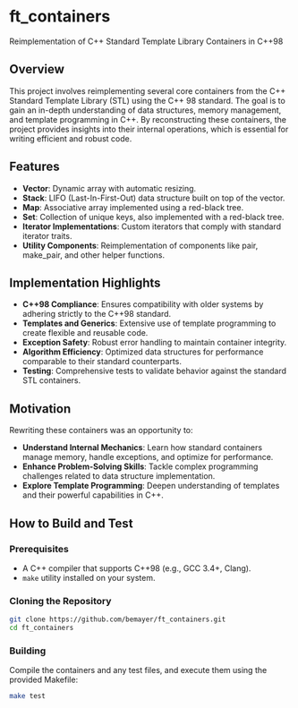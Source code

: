 # ft_containers
Reimplementation of C++ Standard Template Library Containers in C++98

## Overview
This project involves reimplementing several core containers from the C++ Standard Template Library (STL) using the C++ 98 standard. The goal is to gain an in-depth understanding of data structures, memory management, and template programming in C++. By reconstructing these containers, the project provides insights into their internal operations, which is essential for writing efficient and robust code.

## Features
- **Vector**: Dynamic array with automatic resizing.
- **Stack**: LIFO (Last-In-First-Out) data structure built on top of the vector.
- **Map**: Associative array implemented using a red-black tree.
- **Set**: Collection of unique keys, also implemented with a red-black tree.
- **Iterator Implementations**: Custom iterators that comply with standard iterator traits.
- **Utility Components**: Reimplementation of components like pair, make_pair, and other helper functions.

## Implementation Highlights
- **C++98 Compliance**: Ensures compatibility with older systems by adhering strictly to the C++98 standard.
- **Templates and Generics**: Extensive use of template programming to create flexible and reusable code.
- **Exception Safety**: Robust error handling to maintain container integrity.
- **Algorithm Efficiency**: Optimized data structures for performance comparable to their standard counterparts.
- **Testing**: Comprehensive tests to validate behavior against the standard STL containers.

## Motivation
Rewriting these containers was an opportunity to:
- **Understand Internal Mechanics**: Learn how standard containers manage memory, handle exceptions, and optimize for performance.
- **Enhance Problem-Solving Skills**: Tackle complex programming challenges related to data structure implementation.
- **Explore Template Programming**: Deepen understanding of templates and their powerful capabilities in C++.

## How to Build and Test

### Prerequisites
- A C++ compiler that supports C++98 (e.g., GCC 3.4+, Clang).
- `make` utility installed on your system.


### Cloning the Repository
```bash
git clone https://github.com/bemayer/ft_containers.git
cd ft_containers
```

### Building
Compile the containers and any test files, and execute them using the provided Makefile:
```bash
make test
```
